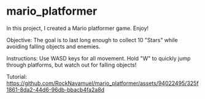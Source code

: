 # mario_platformer
In this project, I created a Mario platformer game. Enjoy!

Objective: The goal is to last long enough to collect 10 "Stars" while avoiding falling objects and enemies.

Instructions: Use WASD keys for all movement. Hold "W" to quickly jump through platforms, but watch out for falling objects!

Tutorial:
https://github.com/RockNavamuel/mario_platformer/assets/94022495/325f1861-8da2-44d6-96db-bbacb4fa2a8d

